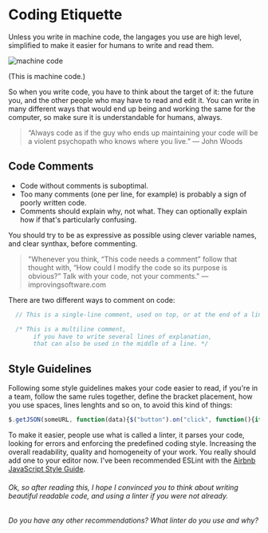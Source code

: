 # Coding Etiquette

Unless you write in machine code, the langages you use are high level, simplified to make it easier for humans to write and read them.

![machine code](http://i.imgur.com/X8Bojtu.png)

(This is machine code.)

So when you write code, you have to think about the target of it: the future you, and the other people who may have to read and edit it.
You can write in many different ways that would end up being and working the same for the computer, so make sure it is understandable for humans, always.

> “Always code as if the guy who ends up maintaining your code will be a violent psychopath who knows where you live.”
> ― John Woods

## Code Comments
  * Code without comments is suboptimal.
  * Too many comments (one per line, for example) is probably a sign of poorly written code.
  * Comments should explain why, not what. They can optionally explain how if that's particularly confusing.
  
You should try to be as expressive as possible using clever variable names, and clear synthax, before commenting.
> "Whenever you think, “This code needs a comment” follow that thought with, “How could I modify the code so its purpose is obvious?” 
>Talk with your code, not your comments."
> ― improvingsoftware.com

There are two different ways to comment on code:

```javascript
  // This is a single-line comment, used on top, or at the end of a line

  /* This is a multiline comment, 
       if you have to write several lines of explanation, 
	   that can also be used in the middle of a line. */
```


## Style Guidelines
Following some style guidelines makes your code easier to read, if you're in a team, follow the same rules together, define the bracket placement, how you use spaces, 
lines lenghts and so on, to avoid this kind of things:
```javascript
$.getJSON(someURL, function(data){$("button").on("click", function(){if(foo.html() == bar){foo.html(baz);}else{foo.html(bar);}}
```
To make it easier, people use what is called a linter, it parses your code, looking for errors and enforcing the predefined coding style.
Increasing the overall readability, quality and homogeneity of your work.
You really should add one to your editor now.
I've been recommended ESLint with the [Airbnb JavaScript Style Guide](https://github.com/airbnb/javascript).

###### Ok, so after reading this, I hope I convinced you to think about writing beautiful readable code, and using a linter if you were not already.
_Do you have any other recommendations?_
_What linter do you use and why?_
